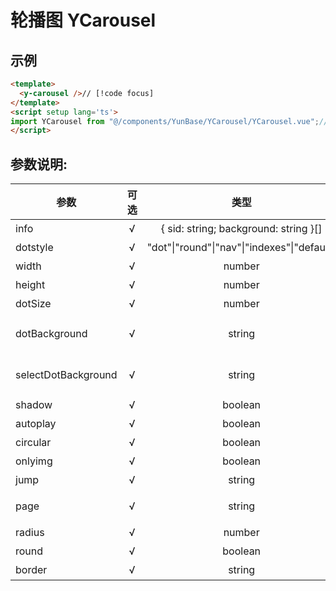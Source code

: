 # 轮播图 YCarousel

## 示例

```html
<template>
  <y-carousel />// [!code focus]
</template>
<script setup lang='ts'>
import YCarousel from "@/components/YunBase/YCarousel/YCarousel.vue";// [!code focus]
</script>
```

## 参数说明:

| 参数                | 可选 |                            类型                             |          默认值          |                       额外说明                       | 单位 |
| ------------------- | :--: | :---------------------------------------------------------: | :----------------------: | :--------------------------------------------------: | ---: |
| info                |  √   |            { sid: string; background: string }[]            |                          |                      轮播图数据                      |      |
| dotstyle            |  √   | "dot"&#124;"round"&#124;"nav"&#124;"indexes"&#124;"default" |          "dot"           |                      指示点样式                      |      |
| width               |  √   |                           number                            |           100            |                      轮播图长度                      |    % |
| height              |  √   |                           number                            |            30            |                      轮播图高度                      |   vh |
| dotSize             |  √   |                           number                            |            0             |                      指示点大小                      |  rpx |
| dotBackground       |  √   |                           string                            | "rgba(83, 200, 249,0.3)" |                 未选择指示点边框样式                 |      |
| selectDotBackground |  √   |                           string                            | "rgba(83, 200, 249,0.9)" |        指示点边框样式，在 mode = nav 时不生效        |      |
| shadow              |  √   |                           boolean                           |          false           |                       阴影效果                       |      |
| autoplay            |  √   |                           boolean                           |          false           |                       自动轮播                       |      |
| circular            |  √   |                           boolean                           |          false           |                       衔接滑动                       |      |
| onlyimg             |  √   |                           boolean                           |          false           |                仅图片轮播, 无点击事件                |      |
| jump                |  √   |                           string                            |                          |           跳转子页面`/subs/${props.jump}`            |      |
| page                |  √   |                           string                            |                          | 跳转子子页面`/subs/${props.jump}/subs/${props.page}` |      |
| radius              |  √   |                           number                            |            20            |                       圆角效果                       |      |
| round               |  √   |                           boolean                           |          false           |                       圆角大小                       |  rpx |
| border              |  √   |                           string                            |          'none'          |                         边框                         |      |
